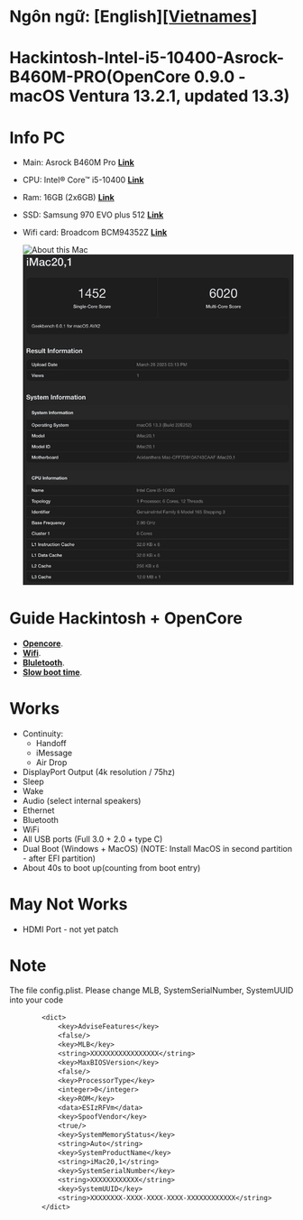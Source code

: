 
# Ngôn ngữ: [English][[Vietnames]](README_VN.md)
# Hackintosh-Intel-i5-10400-Asrock-B460M-PRO(OpenCore 0.9.0 - macOS Ventura 13.2.1, updated 13.3)

# Info PC

- Main: Asrock B460M Pro **[Link](https://www.anphatpc.com.vn/mainboard-asrock-b460m-pro4.html)**
- CPU: Intel® Core™ i5-10400 **[Link](https://www.anphatpc.com.vn/cpu-intel-core-i5-10400-12m-cache-2.90-ghz-up-to-4.30-ghz-6c12t-socket-1200-comet-lake-s_id32925.html)**
- Ram: 16GB (2x6GB) **[Link](https://www.anphatpc.com.vn/ram-kingston-hyperx-fury-8gb-1x8gb-ddr4-bus-2666mhz-black.html)**
- SSD: Samsung 970 EVO plus 512 **[Link](https://memoryzone.com.vn/ssd-samsung-970-evo-plus-pcie-nvme-v-nand-m-2-2280-500gb-mz-v7s500bw)**
- Wifi card: Broadcom BCM94352Z **[Link](https://shopee.vn/Card-WiFi-DW1560-(BCM94352Z)-cho-laptop-c%C3%B3-ch%C3%A2n-m2-ngff-i.74031021.7255189037)**

    ![About this Mac](Images/Screen_SystemInformation.png)
    ![GeekBench_Benchmarks](Images/GeekBench_Benchmarks.png)


# Guide Hackintosh + OpenCore
- **[Opencore](https://dortania.github.io/OpenCore-Desktop-Guide)**.
- **[Wifi](https://elitemacx86.com/threads/how-to-enable-intel-wifi-on-macos-clover-opencore.604/)**.
- **[Bluletooth](https://elitemacx86.com/threads/how-to-enable-broadcom-bluetooth-on-macos.607/)**.
- **[Slow boot time](https://github.com/dortania/bugtracker/issues/192)**.

# Works
- Continuity:
    - Handoff
    - iMessage
    - Air Drop
- DisplayPort Output (4k resolution / 75hz)
- Sleep
- Wake
- Audio (select internal speakers)
- Ethernet
- Bluetooth
- WiFi
- All USB ports (Full 3.0 + 2.0 + type C)
- Dual Boot (Windows + MacOS) (NOTE: Install MacOS in second partition - after EFI partition)
- About 40s to boot up(counting from boot entry)

# May Not Works
- HDMI Port - not yet patch

# Note
The file config.plist. Please change MLB, SystemSerialNumber, SystemUUID into your code

```
		<dict>
			<key>AdviseFeatures</key>
			<false/>
			<key>MLB</key>
			<string>XXXXXXXXXXXXXXXXX</string>
			<key>MaxBIOSVersion</key>
			<false/>
			<key>ProcessorType</key>
			<integer>0</integer>
			<key>ROM</key>
			<data>ESIzRFVm</data>
			<key>SpoofVendor</key>
			<true/>
			<key>SystemMemoryStatus</key>
			<string>Auto</string>
			<key>SystemProductName</key>
			<string>iMac20,1</string>
			<key>SystemSerialNumber</key>
			<string>XXXXXXXXXXXX</string>
			<key>SystemUUID</key>
			<string>XXXXXXXX-XXXX-XXXX-XXXX-XXXXXXXXXXXX</string>
		</dict>
```

